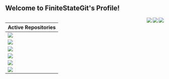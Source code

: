 ## Welcome to FiniteStateGit's Profile!

<a>
  <img align="right" src="https://github-readme-streak-stats.herokuapp.com/?user=FiniteStateGit&theme=onedark")/>
</a>
<a>
  <img align="right" src="https://via.placeholder.com/475x25/0D1117/0D1117/"/>
</a>
<a>
  <img align="right" src="https://github-readme-stats.vercel.app/api?username=finitestategit&show_icons=true&theme=onedark"/>
</a>



| Active Repositories |
| :-: |
| <a href="https://github.com/o3de/o3de.org/pulse"><img align="left" src="https://github-readme-stats.vercel.app/api/pin/?username=finitestategit&repo=o3de.org&theme=onedark"/></a> |
| <a href="https://github.com/o3de/o3de/pulse"><img align="left" src="https://github-readme-stats.vercel.app/api/pin/?username=finitestategit&repo=o3de&theme=onedark"/></a> |
| <a href="https://github.com/o3de/sig-docs-community/pulse"><img align="left" src="https://github-readme-stats.vercel.app/api/pin/?username=finitestategit&repo=sig-docs-community&theme=onedark"/></a> |
| <a href="https://github.com/o3de/community/pulse"><img align="left" src="https://github-readme-stats.vercel.app/api/pin/?username=finitestategit&repo=community&theme=onedark"/></a> |
| <a href="https://github.com/o3de/sig-operations/pulse"><img align="left" src="https://github-readme-stats.vercel.app/api/pin/?username=finitestategit&repo=sig-operations&theme=onedark"/></a> |
| <a href="https://github.com/FiniteStateGit/tutorial-portfolio"><img align="left" src="https://github-readme-stats.vercel.app/api/pin/?username=finitestategit&repo=tutorial-portfolio&theme=onedark"/></a> |
